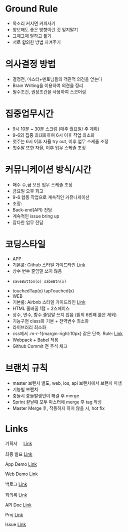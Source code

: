 
# Ground Rule
- 목소리 커지면 커피사기
- 양보해도 좋은 방향이란 것 잊지말기
- 그때그때 말하고 풀기
- 서로 합의한 방법 지켜주기

# 의사결정 방법
- 결정전, 마스터+멘토님들의 객관적 의견을 얻는다
- Brain Writing을 이용하여 의견을 정리
- 필수조건, 권장조건을 사용하여 스코어링

# 집중업무시간
- 9시 10분 ~ 30분 스크럼 (매주 월요일/ 주 계획)
- 9-6의 집중 최대화하여 6시 이후 작업 최소화
- 첫주는 6시 이후 자율 try out, 이후 업무 스케줄 조정
- 첫주말 또한 자율, 이후 업무 스케줄 조정

# 커뮤니케이션 방식/시간
- 매주 수,금 오전 업무 스케줄 조정
- 금요일 오후 회고
- 9-6 합동 작업으로 계속적인 커뮤니케이션
- 조장:
 - Back-end(API) 전담
 - 계속적인 issue bring up
 - 잡다한 업무 전담

# 코딩스타일
- APP
 - 기본룰: Github 스타일 가이드라인 [Link](https://github.com/github/swift-style-guide/blob/master/README.md)
 - 상수 변수 줄임말 쓰지 않음
  - 	saveButton(o) sabeBtn(x)
   - touchedTap(o) tapTouched(x)
- WEB
 - 기본룰: Airbnb 스타일 가이드라인 [Link](https://github.com/airbnb/javascript)
 - HTML 줄바꿈 1탭 = 2스페이스
 - 상수, 변수, 함수 줄임말 쓰지 않음 (밑의 6번째 룰은 제외)
 - 기능구현 class화 기본 + 전역변수 최소화
 - 라이브러리 최소화
 - css에서  .m-r-1{margin-right:10px} 같은 단축. Rule:  [Link](https://docs.google.com/a/woowahan.com/spreadsheets/d/1Orp0VuouHdTAzgbj-kE3vbPV7N78pdaZ-QYcNza1GlQ/edit?usp=sharing)
 - Webpack + Babel 적용
- Github Commit 전 주석 체크

# 브랜치 규칙
- master 브랜치 별도, web, ios, api 브랜치에서 브랜치 파생
- 기능별 브랜치
- 충돌시 충돌발생인이 해결 후 merge
- Sprint 끝날때 모두 마스터에 merge 후 tag 작성
- Master Merge 후,  작동하지 하지 않을 시, hot fix

# Links
기획서     [Link](https://drive.google.com/open?id=1t8ZvKBKkRT-mzvhGyxLW_rWmnuuHLES8)

최종 발표   [Link](https://drive.google.com/open?id=1V4yOy9ZSiYGEwhjOCDaljdKwO1qB-8rI)

App Demo [Link](https://www.youtube.com/watch?v=2awzOKbBkPA&t=2s)

Web Demo [Link](https://www.youtube.com/watch?v=mZugo-lLtdc&feature=youtu.be)

백로그     [Link](https://docs.google.com/spreadsheets/d/1_QHCNvqrEN_MwbqzYJK6CxNQQ7oLvExSOWSW9LNYADs/edit#gid=0)

회의록     [Link](https://docs.google.com/a/woowahan.com/spreadsheets/d/1RuysP4lcu8ZF4aFscL0m2X77lj_3mxZuoFuc9gErjE0/edit?usp=sharing)

API Doc [Link](https://docs.google.com/a/woowahan.com/spreadsheets/d/1CI1C4kxbAy2tUhggFnAJzU6VGKk9P0etmdLJDQhYQhg/edit?usp=sharing)

Proj        [Link](https://github.com/woowahan-techcamp/2team_Mukkaebie/projects)

Issue      [Link](https://github.com/woowahan-techcamp/2team_Mukkaebie/issues)

# 
